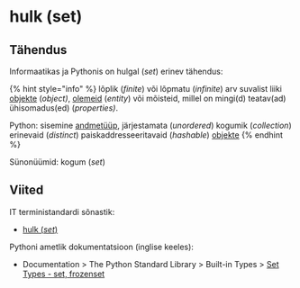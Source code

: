 # hulk \(set\)

## Tähendus

Informaatikas ja Pythonis on hulgal \(_set_\) erinev tähendus:

{% hint style="info" %}
lõplik \(_finite_\) või lõpmatu \(_infinite_\) arv suvalist liiki [objekte](objekt-object.md) \(_object\)_, [olemeid](olem-entity.md) \(_entity_\) või mõisteid, millel on mingi\(d\) teatav\(ad\) ühisomadus\(ed\) \(_properties\)_.

Python: sisemine [andmetüüp](andmetueuep-datatype.md), järjestamata \(_unordered_\) kogumik \(_collection_\)  erinevaid \(_distinct_\) paiskaddresseeritavaid \(_hashable_\) [objekte](objekt-object.md) 
{% endhint %}

Sünonüümid: kogum \(_set_\)

## Viited

IT terministandardi sõnastik:

* [hulk \(_set_\)](http://www.eki.ee/dict/its/index.cgi?Q=D0788128-6C03-1014-88DC-FC5F0DBED45A&F=GUID&C01=1&C02=0&C10=1)

Pythoni ametlik dokumentatsioon \(inglise keeles\):

* Documentation &gt; The Python Standard Library &gt; Built-in Types &gt; [Set Types - set, frozenset](https://docs.python.org/3/library/stdtypes.html#set-types-set-frozenset)

